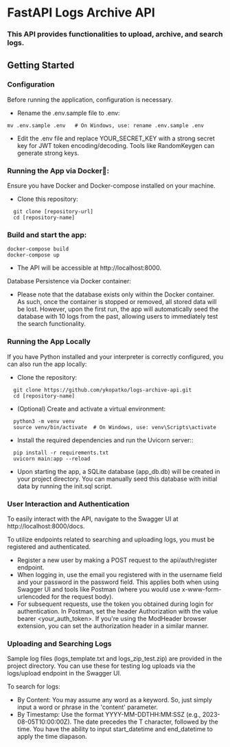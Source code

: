 # FastAPI Logs Archive API

### This API provides functionalities to upload, archive, and search logs.

## Getting Started

###  Configuration

Before running the application, configuration is necessary.

- Rename the .env.sample file to .env:

```shell
mv .env.sample .env   # On Windows, use: rename .env.sample .env
```

- Edit the .env file and replace YOUR_SECRET_KEY with a strong secret key for JWT token encoding/decoding. Tools like RandomKeygen can generate strong keys.

### Running the App via Docker🐳:
    
Ensure you have Docker and Docker-compose installed on your machine.

- Clone this repository:

```shell
  git clone [repository-url]
  cd [repository-name]
   ```

### Build and start the app:

   ```shell
   docker-compose build
   docker-compose up
   ```

- The API will be accessible at http://localhost:8000.


Database Persistence via Docker container:

- Please note that the database exists only within the Docker container. As such, once the container is stopped or removed, all stored data will be lost. However, upon the first run, the app will automatically seed the database with 10 logs from the past, allowing users to immediately test the search functionality.

### Running the App Locally

If you have Python installed and your interpreter is correctly configured, you can also run the app locally:

- Clone the repository:

```shell
  git clone https://github.com/ykopatko/logs-archive-api.git
  cd [repository-name]
```

- (Optional) Create and activate a virtual environment:

```shell
  python3 -m venv venv
  source venv/bin/activate  # On Windows, use: venv\Scripts\activate
```

- Install the required dependencies and run the Uvicorn server::

```shell
  pip install -r requirements.txt
  uvicorn main:app --reload
```

- Upon starting the app, a SQLite database (app_db.db) will be created in your project directory. You can manually seed this database with initial data by running the init.sql script.

### User Interaction and Authentication

To easily interact with the API, navigate to the Swagger UI at http://localhost:8000/docs.

To utilize endpoints related to searching and uploading logs, you must be registered and authenticated.

- Register a new user by making a POST request to the api/auth/register endpoint.
- When logging in, use the email you registered with in the username field and your password in the password field. This applies both when using Swagger UI and tools like Postman (where you would use x-www-form-urlencoded for the request body).
- For subsequent requests, use the token you obtained during login for authentication. In Postman, set the header Authorization with the value bearer <your_auth_token>. If you're using the ModHeader browser extension, you can set the authorization header in a similar manner.


### Uploading and Searching Logs

Sample log files (logs_template.txt and logs_zip_test.zip) are provided in the project directory. You can use these for testing log uploads via the logs/upload endpoint in the Swagger UI.

To search for logs:

- By Content: You may assume any word as a keyword. So, just simply input a word or phrase in the 'content' parameter.
- By Timestamp: Use the format YYYY-MM-DDTHH:MM:SSZ (e.g., 2023-08-05T10:00:00Z). The date precedes the T character, followed by the time. You have the ability to input start_datetime and end_datetime to apply the time diapason.